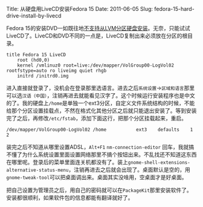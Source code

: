 Title: 从硬盘用LiveCD安装Fedora 15
Date: 2011-06-05
Slug: fedora-15-hard-drive-install-by-livecd


Fedora 15的安装DVD一如既往地[不支持从LVM分区硬盘安装](http://docs.fedoraproject.org/en-US/Fedora/15/html/Installation_Guide/s1-steps-hd-installs-x86.html)。无奈，只能试试LiveCD了。LiveCD和DVD不同的一点是，LiveCD复制出来必须放在分区的根目录。

```text
title Fedora 15 LiveCD
	root (hd0,0)
	kernel /vmlinuz0 root=live:/dev/mapper/VolGroup00-LogVol02 rootfstype=auto ro liveimg quiet rhgb
	initrd /initrd0.img
```

进入直接就登录了，没机会在登录那里选语言。进去之后`系统设置`->`区域和语言`那里可以选`汉语（中国）`，注销再进去就能看见汉字了。这个时候运行安装程序也是中文的了。我的硬盘上`/home`是单独一个ext3分区，自定义文件系统结构的时候，不能给那个分区设置挂载点，不然在格式化其他分区之后就只能退出安装了。等到安装完了之后，再修改`/etc/fstab`，添加下面这行，把那个分区挂载起来，重启。

```text
/dev/mapper/VolGroup00-LogVol02 /home			ext3	defaults	1 2
```

装完之后不知道从哪里设置ADSL，`Alt+F1` `nm-connection-editor` 回车，我就搞不懂了为什么系统设置里面设置网络那里不搞个按钮出来。不乱找还不知道这东西在哪里呢。登录后的菜单里面连关机都没有了。装上`gnome-shell-extensions-alternative-status-menu`，注销再进去之后就会出现了。桌面默认是空的，用`gnome-tweak-tool`可以把桌面调出来。桌面其实没啥用，空桌面才是好桌面。

把自己设置为管理员之后，用自己的密码就可以在`PackageKit`那里安装软件了。安装都很顺利，如果软件包的信息都能有翻译就好了。


